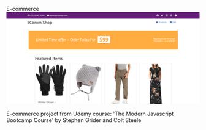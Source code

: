 E-commerce
![Design preview for the e-commerce project](/public/css/images/E-commerce-image.png)

E-commerce project from Udemy course: 'The Modern Javascript Bootcamp Course' by Stephen Grider and Colt Steele

